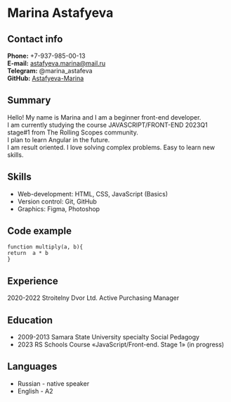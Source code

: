 # Marina Astafyeva #
## Contact info ##
**Phone:** +7-937-985-00-13  
**E-mail:** astafyeva.marina@mail.ru  
**Telegram:** @marina_astafeva  
**GitHub:** [Astafyeva-Marina](https://github.com/Astafyeva-Marina)  
## Summary ##
Hello! My name is Marina and I am a beginner front-end developer.  
I am currently studying the course JAVASCRIPT/FRONT-END 2023Q1 stage#1 from The Rolling Scopes community.  
I plan to learn Angular in the future.  
I am result oriented. I love solving complex problems. Easy to learn new skills.  
## Skills ##
- Web-development: HTML, CSS, JavaScript (Basics)
- Version control: Git, GitHub
- Graphics: Figma, Photoshop
## Code example ##
```
function multiply(a, b){
return  a * b
}
```
## Experience ##
2020-2022 Stroitelny Dvor Ltd. Active Purchasing Manager  
## Education ##
- 2009-2013 Samara State University specialty Social Pedagogy
- 2023 RS Schools Course «JavaScript/Front-end. Stage 1» (in progress)
## Languages ##
- Russian - native speaker  
- English - A2